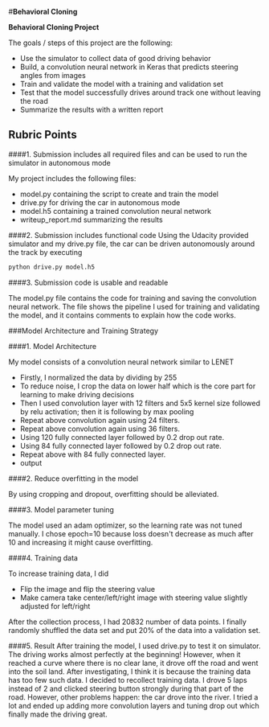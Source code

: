 #**Behavioral Cloning** 

**Behavioral Cloning Project**

The goals / steps of this project are the following:
* Use the simulator to collect data of good driving behavior
* Build, a convolution neural network in Keras that predicts steering angles from images
* Train and validate the model with a training and validation set
* Test that the model successfully drives around track one without leaving the road
* Summarize the results with a written report

## Rubric Points
####1. Submission includes all required files and can be used to run the simulator in autonomous mode

My project includes the following files:
* model.py containing the script to create and train the model
* drive.py for driving the car in autonomous mode
* model.h5 containing a trained convolution neural network 
* writeup_report.md summarizing the results

####2. Submission includes functional code
Using the Udacity provided simulator and my drive.py file, the car can be driven autonomously around the track by executing 
```sh
python drive.py model.h5
```

####3. Submission code is usable and readable

The model.py file contains the code for training and saving the convolution neural network. The file shows the pipeline I used for training and validating the model, and it contains comments to explain how the code works.

###Model Architecture and Training Strategy

####1. Model Architecture 

My model consists of a convolution neural network similar to LENET 
* Firstly, I normalized the data by dividing by 255
* To reduce noise, I crop the data on lower half which is the core part for learning to make driving decisions
* Then I used convolution layer with 12 filters and 5x5 kernel size followed by relu activation; then it is following by max pooling
* Repeat above convolution again using 24 filters.
* Repeat above convolution again using 36 filters.
* Using 120 fully connected layer followed by 0.2 drop out rate.
* Using 84 fully connected layer followed by 0.2 drop out rate.
* Repeat above with 84 fully connected layer.
* output

####2. Reduce overfitting in the model

By using cropping and dropout, overfitting should be alleviated.

####3. Model parameter tuning

The model used an adam optimizer, so the learning rate was not tuned manually.
I chose epoch=10 because loss doesn't decrease as much after 10 and increasing it might cause overfitting.

####4. Training data

To increase training data, I did
* Flip the image and flip the steering value
* Make camera take center/left/right image with steering value slightly adjusted for left/right

After the collection process, I had 20832 number of data points.
I finally randomly shuffled the data set and put 20% of the data into a validation set. 

####5. Result
After training the model, I used drive.py to test it on simulator. The driving works almost perfectly at the beginning! However, when it reached a curve where there is no clear lane, it drove off the road and went into the soil land.
After investigating, I think it is because the training data has too few such data. I decided to recollect training data. I drove 5 laps instead of 2 and clicked steering button strongly during that part of the road.
However, other problems happen: the car drove into the river. I tried a lot and ended up adding more convolution layers and tuning drop out which finally made the driving great.

